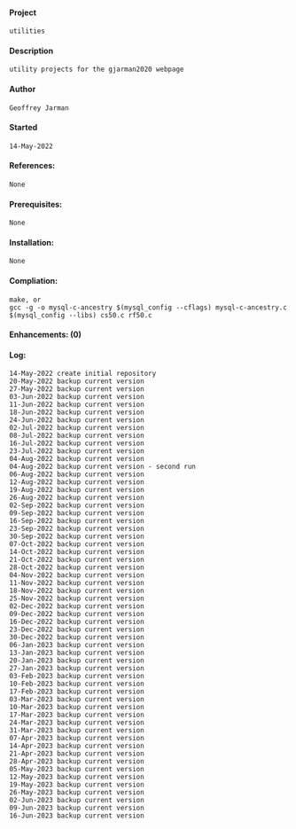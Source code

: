 #### Project
    utilities
#### Description
    utility projects for the gjarman2020 webpage
#### Author
    Geoffrey Jarman
#### Started
    14-May-2022
#### References:
    None
#### Prerequisites:
    None
#### Installation:
    None
#### Compliation:
    make, or
    gcc -g -o mysql-c-ancestry $(mysql_config --cflags) mysql-c-ancestry.c $(mysql_config --libs) cs50.c rf50.c
#### Enhancements: (0)
#### Log:
    14-May-2022 create initial repository
    20-May-2022 backup current version
    27-May-2022 backup current version
    03-Jun-2022 backup current version
    11-Jun-2022 backup current version
    18-Jun-2022 backup current version
    24-Jun-2022 backup current version
    02-Jul-2022 backup current version
    08-Jul-2022 backup current version
    16-Jul-2022 backup current version
    23-Jul-2022 backup current version
    04-Aug-2022 backup current version
    04-Aug-2022 backup current version - second run
    06-Aug-2022 backup current version
    12-Aug-2022 backup current version
    19-Aug-2022 backup current version
    26-Aug-2022 backup current version
    02-Sep-2022 backup current version
    09-Sep-2022 backup current version
    16-Sep-2022 backup current version
    23-Sep-2022 backup current version
    30-Sep-2022 backup current version
    07-Oct-2022 backup current version
    14-Oct-2022 backup current version
    21-Oct-2022 backup current version
    28-Oct-2022 backup current version
    04-Nov-2022 backup current version
    11-Nov-2022 backup current version
    18-Nov-2022 backup current version
    25-Nov-2022 backup current version
    02-Dec-2022 backup current version
    09-Dec-2022 backup current version
    16-Dec-2022 backup current version
    23-Dec-2022 backup current version
    30-Dec-2022 backup current version
    06-Jan-2023 backup current version
    13-Jan-2023 backup current version
    20-Jan-2023 backup current version
    27-Jan-2023 backup current version
    03-Feb-2023 backup current version
    10-Feb-2023 backup current version
    17-Feb-2023 backup current version
    03-Mar-2023 backup current version
    10-Mar-2023 backup current version
    17-Mar-2023 backup current version
    24-Mar-2023 backup current version
    31-Mar-2023 backup current version
    07-Apr-2023 backup current version
    14-Apr-2023 backup current version
    21-Apr-2023 backup current version
    28-Apr-2023 backup current version
    05-May-2023 backup current version
    12-May-2023 backup current version
    19-May-2023 backup current version
    26-May-2023 backup current version
    02-Jun-2023 backup current version
    09-Jun-2023 backup current version
    16-Jun-2023 backup current version
